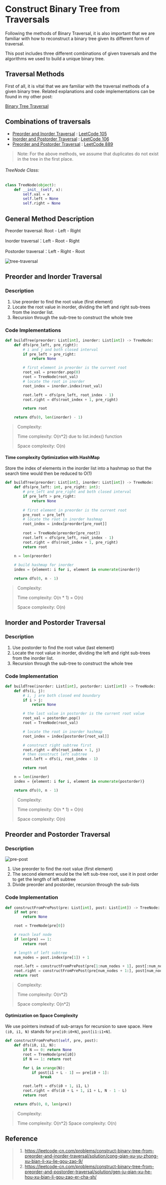 # Construct Binary Tree from Traversals

Following the methods of Binary Traversal, it is also important that we are familiar with how to reconstruct a binary tree given its different form of traversal.

This post includes three different combinations of given traversals and the algorithms we used to build a unique binary tree.
## Traversal Methods
First of all, it is vital that we are familiar with the traversal methods of a given binary tree. 
Related explanations and code implementations can be found in my other post: 

[Binary Tree Traversal](binary_tree_traversal.md)

## Combinations of traversals
- [Preorder and Inorder Traversal](#preorder-and-inorder-traversal) :  [LeetCode 105](0105_construct_binary_tree_from_preorder_and_inorder_traversal.py)
- [Inorder and Postorder Traversal](#inorder-and-postorder-traversal) :  [LeetCode 106](0106_construct_binary_tree_from_inorder_and_postorder_traversal.py)
- [Preorder and Postorder Traversal](#preorder-and-postorder-traversal) :  [LeetCode 889](0889_construct_binary_tree_from_preorder_and_postorder_traversal.py)

> Note:
>   For the above methods, we assume that duplicates do not exist in the tree in the first place.
>
###### TreeNode Class:
```python
class TreeNode(object):
    def __init__(self, x):
        self.val = x
        self.left = None
        self.right = None
```

## General Method Description
Preorder traversal:  Root - Left - Right

Inorder traversal：Left - Root - Right

Postorder traversal：Left - Right - Root

![tree-traversal](image/tree%20traversal.png)

## Preorder and Inorder Traversal
### Description
1. Use preorder to find the root value (first element)
2. Locate the root value in inorder, dividing the left and right sub-trees from the inorder list.
3. Recursion through the sub-tree to construct the whole tree

### Code Implementations
```python
def buildTree(preorder: List[int], inorder: List[int]) -> TreeNode:
    def dfs(pre_left, pre_right):
        # i and j and both closed interval
        if pre_left > pre_right:
            return None

        # first element in preorder is the current root
        root_val = preorder.pop(0)
        root = TreeNode(root_val)
        # locate the root in inorder
        root_index = inorder.index(root_val)

        root.left = dfs(pre_left, root_index - 1)
        root.right = dfs(root_index + 1, pre_right)

        return root

    return dfs(0, len(inorder) - 1)
```
> Complexity:
>
> Time complexity: O(n*2) due to list.index() function
>
> Space complexity: O(n)

#### Time complexity Optimization with HashMap
Store the index of elements in the inorder list into a hashmap so that the search time would then be reduced to O(1) 
```python
def buildTree(preorder: List[int], inorder: List[int]) -> TreeNode:
    def dfs(pre_left: int, pre_right: int):
        # pre_left and pre_right and both closed interval
        if pre_left > pre_right:
            return None
            
        # first element in preorder is the current root
        pre_root = pre_left
        # locate the root in inorder hashmap
        root_index = index[preorder[pre_root]]
        
        root = TreeNode(preorder[pre_root])
        root.left = dfs(pre_left, root_index - 1)
        root.right = dfs(root_index + 1, pre_right)
        return root
        
    n = len(preorder)

    # build hashmap for inorder
    index = {element: i for i, element in enumerate(inorder)}

    return dfs(0, n - 1)
```

> Complexity:
>
> Time complexity: O(n * 1) = O(n)
>
> Space complexity: O(n)

## Inorder and Postorder Traversal
### Description
1. Use postorder to find the root value (last element)
2. Locate the root value in inorder, dividing the left and right sub-trees from the inorder list.
3. Recursion through the sub-tree to construct the whole tree

### Code Implementation
```python
def buildTree(inorder: List[int], postorder: List[int]) -> TreeNode:
    def dfs(i, j):
        # i, j are both closed end boundary
        if i > j:
            return None

        # the last value in postorder is the current root value
        root_val = postorder.pop()
        root = TreeNode(root_val)

        # locate the root in inorder hashmap
        root_index = index[postorder[root_val]]

        # construct right subtree first
        root.right = dfs(root_index + 1, j)
        # then construct left subtree
        root.left = dfs(i, root_index - 1)

        return root

    n = len(inorder)
    index = {element: i for i, element in enumerate(postorder)}

    return dfs(0, n - 1)
```

> Complexity:
>
> Time complexity: O(n * 1) = O(n)
>
> Space complexity: O(n)

## Preorder and Postorder Traversal
### Description
![pre-post](image/pre-post.png)
1. Use preorder to find the root value (first element)
2. The second element would be the left sub-tree root, use it in post order to get the length of left subtree
3. Divide preorder and postorder, recursion through the sub-lists

### Code Implementation
```python
def constructFromPrePost(pre: List[int], post: List[int]) -> TreeNode:
    if not pre:
        return None

    root = TreeNode(pre[0])

    # reach leaf node
    if len(pre) == 1:
        return root

    # length of left subtree
    num_nodes = post.index(pre[1]) + 1

    root.left = constructFromPrePost(pre[1:num_nodes + 1], post[:num_nodes])
    root.right = constructFromPrePost(pre[num_nodes + 1:], post[num_nodes:-1])
    return root
```

> Complexity:
>
> Time complexity: O(n*2)
>
> Space complexity: O(n*2)
>

#### Optimization on Space Complexity
We use pointers instead of sub-arrays for recursion to save space.
Here `(i0, i1, N)` stands for `pre[i0:i0+N]`, `post[i1:i1+N]`.
```python
def constructFromPrePost(self, pre, post):
    def dfs(i0, i1, N):
        if N == 0: return None
        root = TreeNode(pre[i0])
        if N == 1: return root

        for L in xrange(N):
            if post[i1 + L - 1] == pre[i0 + 1]:
                break

        root.left = dfs(i0 + 1, i1, L)
        root.right = dfs(i0 + L + 1, i1 + L, N - 1 - L)
        return root

    return dfs(0, 0, len(pre))

```
> Complexity:
>
> Time complexity: O(n*2)
> Space complexity: O(n)
>

## Reference
> 1. https://leetcode-cn.com/problems/construct-binary-tree-from-preorder-and-inorder-traversal/solution/cong-qian-xu-yu-zhong-xu-bian-li-xu-lie-gou-zao-9/
> 2. https://leetcode-cn.com/problems/construct-binary-tree-from-preorder-and-postorder-traversal/solution/gen-ju-qian-xu-he-hou-xu-bian-li-gou-zao-er-cha-sh/
> 